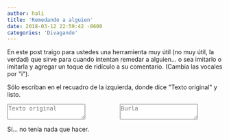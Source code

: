 ```yaml
---
author: hali
title: 'Remedando a alguien'
date: 2018-03-12 22:59:42 -0600
categories: 'Divagando'
---
```


En este post traigo para ustedes una herramienta muy útil (no muy útil, la verdad) que sirve para cuando intentan
remedar a alguien... o sea imitarlo o imitarla y agregar un toque de ridículo a su comentario.
(Cambia las vocales por "i").

Sólo escriban en el recuadro de la izquierda, donde dice "Texto original" y listo.

<div class="field columns">
  <div class="column">
    <div class="control">
      <textarea class="textarea" id="textoOriginal" placeholder="Texto original"></textarea>
    </div>
  </div>
  <div class="column">
    <div class="control">
      <textarea class="textarea" id="textoConvertido" placeholder="Burla"></textarea>
    </div>
  </div>
</div>
<script type="text/javascript">
  $('#textoOriginal').keyup(function(key) {
    let texto = $('#textoOriginal').val();
    let nuevoTexto = '';

    for (let i in texto) {
      if (isLowerVowel(texto[i]))
        nuevoTexto += 'i';
      else if (isUpperVowel(texto[i]))
        nuevoTexto += 'I';
      else if (isLowerVowelAccentuated(texto[i]))
        nuevoTexto += 'í';
      else if (isUpperVowelAccentuated(texto[i]))
        nuevoTexto += 'Í';
      else
        nuevoTexto += texto[i];
    }

    $('#textoConvertido').val(nuevoTexto);
  });

  function isLowerVowel(c) {
    return c == 'a' || c == 'e' || c == 'i' || c == 'o' || c == 'u';
  }

  function isUpperVowel(c) {
    return c == 'A' || c == 'E' || c == 'I' || c == 'O' || c == 'U';
  }

  function isLowerVowelAccentuated(c) {
    return c == 'á' || c == 'é' || c == 'í' || c == 'ó' || c == 'ú';
  }

  function isUpperVowelAccentuated(c) {
    return c == 'Á' || c == 'É' || c == 'Í' || c == 'Ó' || c == 'Ú';
  }
</script>

Sí... no tenía nada que hacer.
